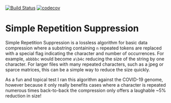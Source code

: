 [![Build Status](https://travis-ci.org/issoupadrink/Simple-Repetition-Suppression.svg?branch=master)](https://travis-ci.org/github/issoupadrink/Simple-Repetition-Suppression)
[![codecov](https://codecov.io/gh/issoupadrink/Simple-Repetition-Suppression/branch/master/graph/badge.svg)](https://codecov.io/gh/issoupadrink/Simple-Repetition-Suppression)

# Simple Repetition Suppression

Simple Repetition Suppression is a lossless algorithm for basic data compression where a substring containing `n` repeated tokens are replaced with a special flag indicating the character and number of occurrences. For example, `abbbbc` would become `a\b4c` reducing the size of the string by one character. For larger files with many repeated characters, such as a jpeg or sparce matrices, this can be a simple way to reduce the size quickly. 

As a fun and topical test I ran this algorithm against the COVID-19 genome, however because it only really benefits cases where a character is repeated numerous times back-to-back the compression only offers a laughable ~5% reduction in size!
